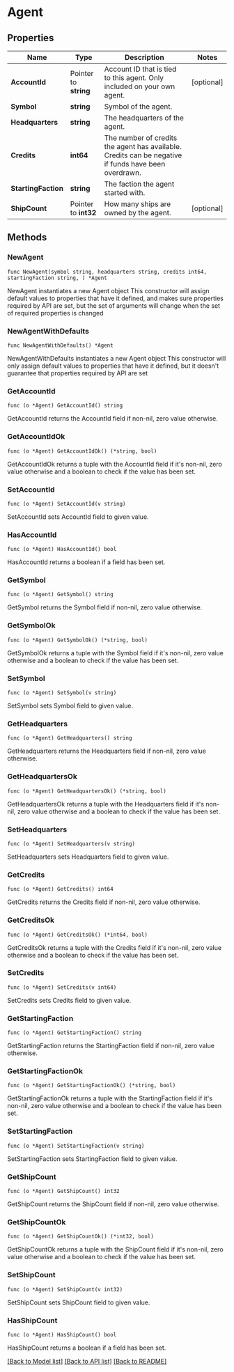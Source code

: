 # Agent

## Properties

Name | Type | Description | Notes
------------ | ------------- | ------------- | -------------
**AccountId** | Pointer to **string** | Account ID that is tied to this agent. Only included on your own agent. | [optional] 
**Symbol** | **string** | Symbol of the agent. | 
**Headquarters** | **string** | The headquarters of the agent. | 
**Credits** | **int64** | The number of credits the agent has available. Credits can be negative if funds have been overdrawn. | 
**StartingFaction** | **string** | The faction the agent started with. | 
**ShipCount** | Pointer to **int32** | How many ships are owned by the agent. | [optional] 

## Methods

### NewAgent

`func NewAgent(symbol string, headquarters string, credits int64, startingFaction string, ) *Agent`

NewAgent instantiates a new Agent object
This constructor will assign default values to properties that have it defined,
and makes sure properties required by API are set, but the set of arguments
will change when the set of required properties is changed

### NewAgentWithDefaults

`func NewAgentWithDefaults() *Agent`

NewAgentWithDefaults instantiates a new Agent object
This constructor will only assign default values to properties that have it defined,
but it doesn't guarantee that properties required by API are set

### GetAccountId

`func (o *Agent) GetAccountId() string`

GetAccountId returns the AccountId field if non-nil, zero value otherwise.

### GetAccountIdOk

`func (o *Agent) GetAccountIdOk() (*string, bool)`

GetAccountIdOk returns a tuple with the AccountId field if it's non-nil, zero value otherwise
and a boolean to check if the value has been set.

### SetAccountId

`func (o *Agent) SetAccountId(v string)`

SetAccountId sets AccountId field to given value.

### HasAccountId

`func (o *Agent) HasAccountId() bool`

HasAccountId returns a boolean if a field has been set.

### GetSymbol

`func (o *Agent) GetSymbol() string`

GetSymbol returns the Symbol field if non-nil, zero value otherwise.

### GetSymbolOk

`func (o *Agent) GetSymbolOk() (*string, bool)`

GetSymbolOk returns a tuple with the Symbol field if it's non-nil, zero value otherwise
and a boolean to check if the value has been set.

### SetSymbol

`func (o *Agent) SetSymbol(v string)`

SetSymbol sets Symbol field to given value.


### GetHeadquarters

`func (o *Agent) GetHeadquarters() string`

GetHeadquarters returns the Headquarters field if non-nil, zero value otherwise.

### GetHeadquartersOk

`func (o *Agent) GetHeadquartersOk() (*string, bool)`

GetHeadquartersOk returns a tuple with the Headquarters field if it's non-nil, zero value otherwise
and a boolean to check if the value has been set.

### SetHeadquarters

`func (o *Agent) SetHeadquarters(v string)`

SetHeadquarters sets Headquarters field to given value.


### GetCredits

`func (o *Agent) GetCredits() int64`

GetCredits returns the Credits field if non-nil, zero value otherwise.

### GetCreditsOk

`func (o *Agent) GetCreditsOk() (*int64, bool)`

GetCreditsOk returns a tuple with the Credits field if it's non-nil, zero value otherwise
and a boolean to check if the value has been set.

### SetCredits

`func (o *Agent) SetCredits(v int64)`

SetCredits sets Credits field to given value.


### GetStartingFaction

`func (o *Agent) GetStartingFaction() string`

GetStartingFaction returns the StartingFaction field if non-nil, zero value otherwise.

### GetStartingFactionOk

`func (o *Agent) GetStartingFactionOk() (*string, bool)`

GetStartingFactionOk returns a tuple with the StartingFaction field if it's non-nil, zero value otherwise
and a boolean to check if the value has been set.

### SetStartingFaction

`func (o *Agent) SetStartingFaction(v string)`

SetStartingFaction sets StartingFaction field to given value.


### GetShipCount

`func (o *Agent) GetShipCount() int32`

GetShipCount returns the ShipCount field if non-nil, zero value otherwise.

### GetShipCountOk

`func (o *Agent) GetShipCountOk() (*int32, bool)`

GetShipCountOk returns a tuple with the ShipCount field if it's non-nil, zero value otherwise
and a boolean to check if the value has been set.

### SetShipCount

`func (o *Agent) SetShipCount(v int32)`

SetShipCount sets ShipCount field to given value.

### HasShipCount

`func (o *Agent) HasShipCount() bool`

HasShipCount returns a boolean if a field has been set.


[[Back to Model list]](../README.md#documentation-for-models) [[Back to API list]](../README.md#documentation-for-api-endpoints) [[Back to README]](../README.md)


